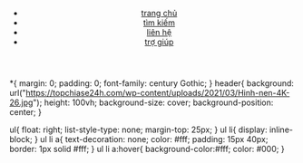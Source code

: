 <!DOCTYPE html>
<html>
    <head>
        <title>WEBDEV CREATIONS</title>
        <link rel="stylesheet" type="text/css" href="css/style.css">
    </head>
    <body>
        <header>
            <div class="main">
                <div class="logo">
                    <img src="" alt="">
                </div>
                <ul>
                    <li><a href="#">trang chủ</a></li>
                    <li><a href="#">tìm kiếm</a></li>
                    <li><a href="#">liên hệ </a></li>
                    <li><a href="#">trợ giúp</a></li>
                </ul>
            </div>
        </header>
    </body>
</html>


*{
    margin: 0;
    padding: 0;
    font-family: century Gothic;
}
header{
    background: url("https://topchiase24h.com/wp-content/uploads/2021/03/Hinh-nen-4K-26.jpg");
    height: 100vh;
    background-size: cover;
    background-position: center;
}

ul{
    float: right;
    list-style-type: none;
    margin-top: 25px;
}
ul li{
    display: inline-block;
}
ul li a{
    text-decoration: none;
    color: #fff;
    padding: 15px 40px;
    border: 1px solid #fff;
}
ul li a:hover{
    background-color:#fff;
    color: #000;
}
